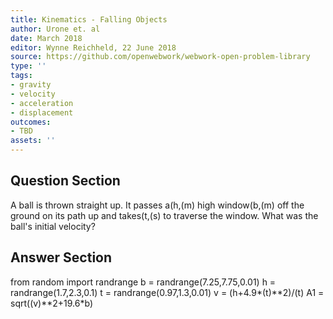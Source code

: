 ```yaml
---
title: Kinematics - Falling Objects
author: Urone et. al
date: March 2018
editor: Wynne Reichheld, 22 June 2018
source: https://github.com/openwebwork/webwork-open-problem-library
type: ''
tags:
- gravity
- velocity
- acceleration
- displacement
outcomes:
- TBD
assets: ''
---
```


## Question Section 

A ball is thrown straight up. It passes a(h,(m) high window(b,(m) off the ground on its path up and takes(t,(s) to traverse the window. What was the ball's initial velocity?

## Answer Section

from random import randrange
b = randrange(7.25,7.75,0.01)
h = randrange(1.7,2.3,0.1)
t = randrange(0.97,1.3,0.01)
v = (h+4.9*(t)**2)/(t)
A1 = sqrt((v)**2+19.6*b)